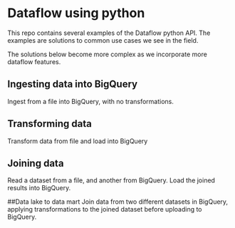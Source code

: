 # Dataflow using python
This repo contains several examples of the Dataflow python API.  The examples
are solutions to common use cases we see in the field.

The solutions below become more complex as we incorporate more dataflow
features.  

## Ingesting data into BigQuery
Ingest from a file into BigQuery, with no transformations.
## Transforming data
Transform data from file and load into BigQuery
## Joining data
Read a dataset from a file, and another from BigQuery.  Load the joined
results into BigQuery.

##Data lake to data mart
Join data from two different datasets in BigQuery, applying transformations to
the joined dataset before uploading to BigQuery.
